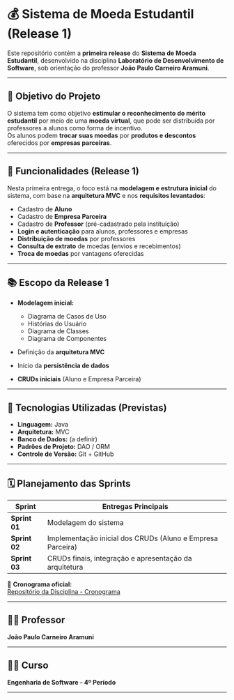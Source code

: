 # 💰 Sistema de Moeda Estudantil (Release 1)

Este repositório contém a **primeira release** do **Sistema de Moeda Estudantil**, desenvolvido na disciplina **Laboratório de Desenvolvimento de Software**, sob orientação do professor **João Paulo Carneiro Aramuni**.

---

## 🎯 Objetivo do Projeto

O sistema tem como objetivo **estimular o reconhecimento do mérito estudantil** por meio de uma **moeda virtual**, que pode ser distribuída por professores a alunos como forma de incentivo.  
Os alunos podem **trocar suas moedas** por **produtos e descontos** oferecidos por **empresas parceiras**.

---

## 🧩 Funcionalidades (Release 1)

Nesta primeira entrega, o foco está na **modelagem e estrutura inicial** do sistema, com base na **arquitetura MVC** e nos **requisitos levantados**:

- Cadastro de **Aluno**
- Cadastro de **Empresa Parceira**
- Cadastro de **Professor** (pré-cadastrado pela instituição)
- **Login e autenticação** para alunos, professores e empresas
- **Distribuição de moedas** por professores
- **Consulta de extrato** de moedas (envios e recebimentos)
- **Troca de moedas** por vantagens oferecidas

---

## 📚 Escopo da Release 1

- **Modelagem inicial:**
  - Diagrama de Casos de Uso  
  - Histórias do Usuário  
  - Diagrama de Classes  
  - Diagrama de Componentes  

- Definição da **arquitetura MVC**  
- Início da **persistência de dados**  
- **CRUDs iniciais** (Aluno e Empresa Parceira)

---

## 🧠 Tecnologias Utilizadas (Previstas)

- **Linguagem:** Java  
- **Arquitetura:** MVC  
- **Banco de Dados:** (a definir)  
- **Padrões de Projeto:** DAO / ORM  
- **Controle de Versão:** Git + GitHub

---

## 🗓️ Planejamento das Sprints

| Sprint | Entregas Principais |
|--------|---------------------|
| **Sprint 01** | Modelagem do sistema |
| **Sprint 02** | Implementação inicial dos CRUDs (Aluno e Empresa Parceira) |
| **Sprint 03** | CRUDs finais, integração e apresentação da arquitetura |

📅 **Cronograma oficial:**  
[Repositório da Disciplina - Cronograma](https://github.com/joaopauloaramuni/laboratorio-de-desenvolvimento-de-software/tree/main/CRONOGRAMA)

---

## 👨‍🏫 Professor
**João Paulo Carneiro Aramuni**

---

## 🧑‍💻 Curso
**Engenharia de Software - 4º Período**

---


